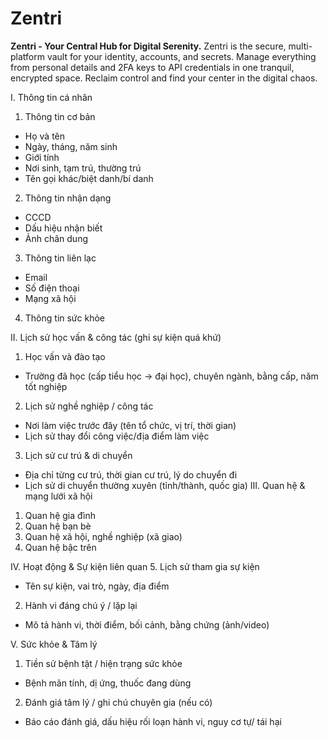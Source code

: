 # Zentri

**Zentri - Your Central Hub for Digital Serenity.** Zentri is the secure, multi-platform vault for your identity, accounts, and secrets. Manage everything from personal details and 2FA keys to API credentials in one tranquil, encrypted space. Reclaim control and find your center in the digital chaos.

I. Thông tin cá nhân

1. Thông tin cơ bản

- Họ và tên
- Ngày, tháng, năm sinh
- Giới tính
- Nơi sinh, tạm trú, thường trú
- Tên gọi khác/biệt danh/bí danh

2. Thông tin nhận dạng

- CCCD
- Dấu hiệu nhận biết
- Ảnh chân dung

3. Thông tin liên lạc

- Email
- Số điện thoại
- Mạng xã hội

4. Thông tin sức khỏe

II. Lịch sử học vấn & công tác (ghi sự kiện quá khứ)

1. Học vấn và đào tạo

- Trường đã học (cấp tiểu học → đại học), chuyên ngành, bằng cấp, năm tốt nghiệp

2. Lịch sử nghề nghiệp / công tác

- Nơi làm việc trước đây (tên tổ chức, vị trí, thời gian)
- Lịch sử thay đổi công việc/địa điểm làm việc

3. Lịch sử cư trú & di chuyển

- Địa chỉ từng cư trú, thời gian cư trú, lý do chuyển đi
- Lịch sử di chuyển thường xuyên (tỉnh/thành, quốc gia)
  III. Quan hệ & mạng lưới xã hội

1. Quan hệ gia đình
2. Quan hệ bạn bè
3. Quan hệ xã hội, nghề nghiệp (xã giao)
4. Quan hệ bậc trên

IV. Hoạt động & Sự kiện liên quan 5. Lịch sử tham gia sự kiện

- Tên sự kiện, vai trò, ngày, địa điểm

2. Hành vi đáng chú ý / lặp lại

- Mô tả hành vi, thời điểm, bối cảnh, bằng chứng (ảnh/video)

V. Sức khỏe & Tâm lý

1. Tiền sử bệnh tật / hiện trạng sức khỏe

- Bệnh mãn tính, dị ứng, thuốc đang dùng

2. Đánh giá tâm lý / ghi chú chuyên gia (nếu có)

- Báo cáo đánh giá, dấu hiệu rối loạn hành vi, nguy cơ tự/ tái hại

